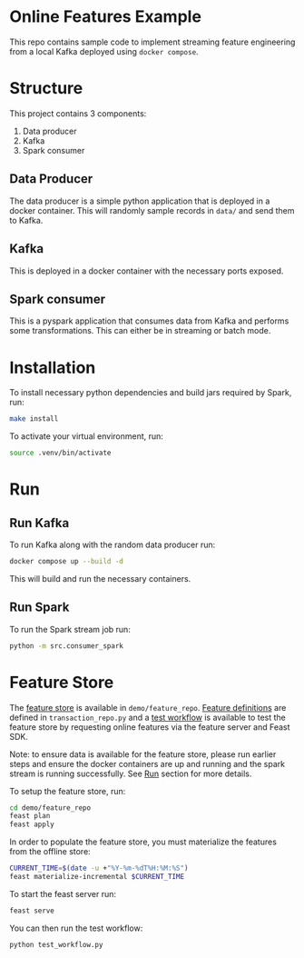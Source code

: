 # Online Features Example
This repo contains sample code to implement streaming feature engineering from a local Kafka deployed using `docker compose`.

# Structure
This project contains 3 components:
1. Data producer
2. Kafka
3. Spark consumer

## Data Producer
The data producer is a simple python application that is deployed in a docker container. 
This will randomly sample records in `data/` and send them to Kafka.

## Kafka
This is deployed in a docker container with the necessary ports exposed.

## Spark consumer
This is a pyspark application that consumes data from Kafka and performs some transformations.
This can either be in streaming or batch mode.

# Installation
To install necessary python dependencies and build jars required by Spark, run:
```bash
make install
```
To activate your virtual environment, run:
```bash
source .venv/bin/activate
```

# Run
## Run Kafka
To run Kafka along with the random data producer run:
```bash
docker compose up --build -d
```
This will build and run the necessary containers.

## Run Spark
To run the Spark stream job run:
```bash
python -m src.consumer_spark
```

# Feature Store
The [feature store](./demo/feature_repo) is available in `demo/feature_repo`.
[Feature definitions](./demo/feature_repo/transaction_repo.py) are defined in `transaction_repo.py` and a [test workflow](./demo/feature_repo/test_workflow.py) is available to test the feature store by requesting online features via the feature server and Feast SDK.

Note: to ensure data is available for the feature store, please run earlier steps and ensure the docker containers are up and running and the spark stream is running successfully. 
See [Run](#run) section for more details.

To setup the feature store, run:
```bash
cd demo/feature_repo
feast plan
feast apply
```

In order to populate the feature store, you must materialize the features from the offline store:
```bash
CURRENT_TIME=$(date -u +"%Y-%m-%dT%H:%M:%S")
feast materialize-incremental $CURRENT_TIME
```

To start the feast server run:
```bash
feast serve
```

You can then run the test workflow:
```bash
python test_workflow.py
```